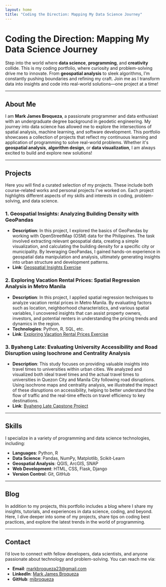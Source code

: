 ```yaml
---
layout: home
title: "Coding the Direction: Mapping My Data Science Journey"
---
```


# Coding the Direction: Mapping My Data Science Journey

Step into the world where **data science**, **programming**, and **creativity** collide. This is my coding portfolio, where curiosity and problem-solving drive me to innovate. From **geospatial analysis** to sleek algorithms, I’m constantly pushing boundaries and refining my craft. Join me as I transform data into insights and code into real-world solutions—one project at a time!

---

## About Me

I am **Mark James Broqueza**, a passionate programmer and data enthusiast with an undergraduate degree background in geodetic engineering. My journey into data science has allowed me to explore the intersections of spatial analysis, machine learning, and software development. This portfolio showcases a collection of projects that reflect my continuous learning and application of programming to solve real-world problems. Whether it's **geospatial analysis**, **algorithm design**, or **data visualization**, I am always excited to build and explore new solutions!

---

## Projects

Here you will find a curated selection of my projects. These include both course-related works and personal projects I’ve worked on. Each project highlights different aspects of my skills and interests in coding, problem-solving, and data science.

### 1. **Geospatial Insights: Analyzing Building Density with GeoPandas**
   - **Description**: In this project, I explored the basics of GeoPandas by working with OpenStreetMap (OSM) data for the Philippines. The task involved extracting relevant geospatial data, creating a simple visualization, and calculating the building density for a specific city or municipality. By leveraging GeoPandas, I gained hands-on experience in geospatial data manipulation and analysis, ultimately generating insights into urban structure and development patterns.
   - **Link**: [Geospatial Insights Exercise](https://colab.research.google.com/drive/1VJG00009GZufknQ7KJfNcpwEhyXrYKj7?usp=sharing)

### 2. **Exploring Vacation Rental Prices: Spatial Regression Analysis in Metro Manila**
   - **Description**: In this project, I applied spatial regression techniques to analyze vacation rental prices in Metro Manila. By evaluating factors such as location, neighborhood characteristics, and various spatial variables, I uncovered insights that can assist property owners, investors, and potential renters in understanding the pricing trends and dynamics in the region.
   - **Technologies**: Python, R, SQL, etc.
   - **Link**: [Exploring Vacation Rental Prices Exercise](https://colab.research.google.com/drive/1VJG00009GZufknQ7KJfNcpwEhyXrYKj7?usp=sharing)

### 3. **Byaheng Late: Evaluating University Accessibility and Road Disruption using Isochrone and Centrality Analysis**
   - **Description**: This study focuses on providing valuable insights into travel times to universities within urban cities. We analyzed and visualized both ideal travel times and the actual travel times to universities in Quezon City and Manila City following road disruptions. Using isochrone maps and centrality analysis, we illustrated the impact of these disruptions on accessibility, helping to better understand the flow of traffic and the real-time effects on travel efficiency to key destinations.
   - **Link**: [Byaheng Late Capstone Project](https://colab.research.google.com/drive/1B_Aa8tuUx3EgmAOd_UGzA0QgA8Scczg_?usp=sharing)

---

## Skills

I specialize in a variety of programming and data science technologies, including:

- **Languages**: Python, R
- **Data Science**: Pandas, NumPy, Matplotlib, Scikit-Learn
- **Geospatial Analysis**: QGIS, ArcGIS, SNAP
- **Web Development**: HTML, CSS, Flask, Django
- **Version Control**: Git, GitHub

---

## Blog

In addition to my projects, this portfolio includes a blog where I share my insights, tutorials, and experiences in data science, coding, and beyond. Here, I dive deeper into some of my projects, share tips on coding best practices, and explore the latest trends in the world of programming.

---

## Contact

I’d love to connect with fellow developers, data scientists, and anyone passionate about technology and problem-solving. You can reach me via:

- **Email**: [markbroqueza23@gmail.com](mailto:markbroqueza23@gmail.com)
- **LinkedIn**: [Mark James Broqueza](https://www.linkedin.com/in/markjames-broqueza)
- **GitHub**: [mjbroqueza](https://github.com/mjbroqueza)

